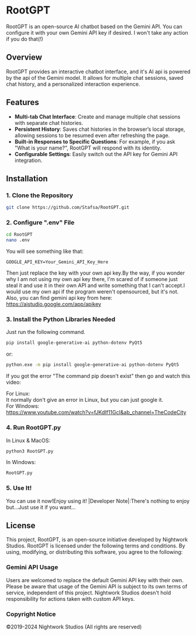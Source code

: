 # RootGPT
RootGPT is an open-source AI chatbot based on the Gemini API. You can configure it with your own Gemini API key if desired. I won't take any action if you do that(!)


## Overview
RootGPT provides an interactive chatbot interface, and it's AI api is powered by the api of the Gemini model. It allows for multiple chat sessions, saved chat history, and a personalized interaction experience.

## Features
- **Multi-tab Chat Interface**: Create and manage multiple chat sessions with separate chat histories.
- **Persistent History**: Saves chat histories in the browser’s local storage, allowing sessions to be resumed even after refreshing the page.
- **Built-in Responses to Specific Questions**: For example, if you ask "What is your name?", RootGPT will respond with its identity.
- **Configurable Settings**: Easily switch out the API key for Gemini API integration.

## Installation

### 1. Clone the Repository
```bash
git clone https://github.com/Stafsa/RootGPT.git
```
### 2. Configure ".env" File
```bash
cd RootGPT
nano .env
```
You will see something like that:
```env
GOOGLE_API_KEY=Your_Gemini_API_Key_Here
```
Then just replace the key with your own api key.By the way, if you wonder why I am not using my own api key there, I'm scared of if someone just steal it and use it in their own API and write something that I can't accept.I would use my own api if the program weren't opensourced, but it's not.
Also, you can find gemini api key from here: https://aistudio.google.com/app/apikey
### 3. Install the Python Libraries Needed
Just run the following command.
```bash
pip install google-generative-ai python-dotenv PyQt5
```
or:
```bash
python.exe -m pip install google-generative-ai python-dotenv PyQt5
```
If you got the error "The command pip doesn't exist" then go and watch this video:

For Linux:                                                                                                                                                                         
It normally don't give an error in Linux, but you can just google it.                                                                                                              
For Windows:                                                                                                                                                                       
https://www.youtube.com/watch?v=fJKdIf11GcI&ab_channel=TheCodeCity
### 4. Run RootGPT.py
In Linux & MacOS:
```bash
python3 RootGPT.py
```
In Windows:
```bat
RootGPT.py
```
### 5. Use It!
You can use it now!Enjoy using it!
|Developer Note|:There's nothing to enjoy but...Just use it if you want...

## License
This project, RootGPT, is an open-source initiative developed by Nightwork Studios. RootGPT is licensed under the following terms and conditions. By using, modifying, or distributing this software, you agree to the following:
### Gemini API Usage
Users are welcomed to replace the default Gemini API key with their own. Please be aware that usage of the Gemini API is subject to its own terms of service, independent of this project. Nightwork Studios doesn't hold responsibility for actions taken with custom API keys.
### Copyright Notice
©2019-2024 Nightwork Studios (All rights are reserved)
